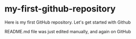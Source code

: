 # my-first-github-repository
Here is my first GitHub repository. Let's get started with Github

README.md file was just edited manually, and again on GitHub
